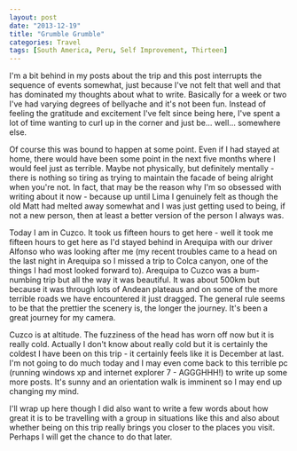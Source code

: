 ```yaml
---
layout: post
date: "2013-12-19"
title: "Grumble Grumble"
categories: Travel
tags: [South America, Peru, Self Improvement, Thirteen]
---
```


I'm a bit behind in my posts about the trip and this post interrupts the sequence of events somewhat, just because I've not felt that well and that has dominated my thoughts about what to write. Basically for a week or two I've had varying degrees of bellyache and it's not been fun. Instead of feeling the gratitude and excitement I've felt since being here, I've spent a lot of time wanting to curl up in the corner and just be... well... somewhere else.

Of course this was bound to happen at some point. Even if I had stayed at home, there would have been some point in the next five months where I would feel just as terrible. Maybe not physically, but definitely mentally - there is nothing so tiring as trying to maintain the facade of being alright when you're not. In fact, that may be the reason why I'm so obsessed with writing about it now - because up until Lima I genuinely felt as though the old Matt had melted away somewhat and I was just getting used to being, if not a new person, then at least a better version of the person I always was.

Today I am in Cuzco. It took us fifteen hours to get here - well it took me fifteen hours to get here as I'd stayed behind in Arequipa with our driver Alfonso who was looking after me (my recent troubles came to a head on the last night in Arequipa so I missed a trip to Colca canyon, one of the things I had most looked forward to). Arequipa to Cuzco was a bum-numbing trip but all the way it was beautiful. It was about 500km but because it was through lots of Andean plateaus and on some of the more terrible roads we have encountered it just dragged. The general rule seems to be that the prettier the scenery is, the longer the journey. It's been a great journey for my camera.

Cuzco is at altitude. The fuzziness of the head has worn off now but it is really cold. Actually I don't know about really cold but it is certainly the coldest I have been on this trip - it certainly feels like it is December at last. I'm not going to do much today and I may even come back to this terrible pc (running windows xp and internet explorer 7 - AGGGHHH!) to write up some more posts. It's sunny and an orientation walk is imminent so I may end up changing my mind.

I'll wrap up here though I did also want to write a few words about how great it is to be travelling with a group in situations like this and also about whether being on this trip really brings you closer to the places you visit. Perhaps I will get the chance to do that later.
